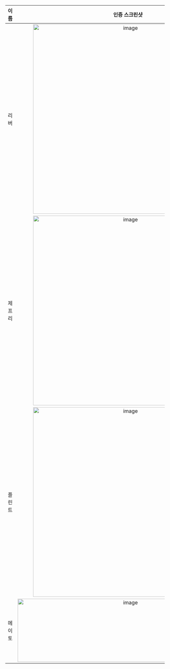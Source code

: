 | **이름** | **인증 스크린샷** |
|:--------:|:-----------------:|
| 리버   | <img width="600" alt="image" src="https://github.com/user-attachments/assets/593f22cc-f82a-4f4b-a839-c65c9f4bc4b4" /> |
| 제프리 | <img width="600" alt="image" src="https://github.com/user-attachments/assets/0b3e56fb-b02f-4ced-99d7-eb5216ec0bb8" /> |
| 플린트 | <img width="600" alt="image" src="https://github.com/user-attachments/assets/3fd97b93-b728-4c5c-b633-bf15a5ccdcf6" /> |
| 메이토 | <img width="698" height="200" alt="image" src="https://github.com/user-attachments/assets/40764ed9-73a1-4857-b7ec-a5060b765218" />|
